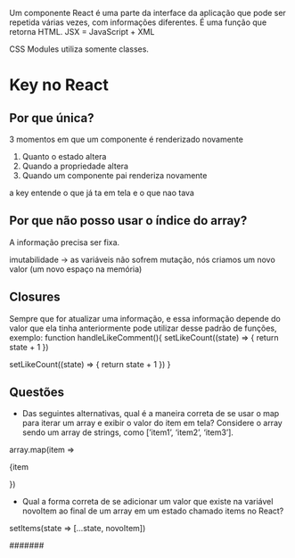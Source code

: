 Um componente React é uma parte da interface da aplicação que pode ser repetida várias vezes, com informações diferentes.
É uma função que retorna HTML. JSX = JavaScript + XML

CSS Modules utiliza somente classes.

# Key no React

## Por que única?

3 momentos em que um componente é renderizado novamente

1. Quanto o estado altera
2. Quando a propriedade altera
3. Quando um componente pai renderiza novamente

a key entende o que já ta em tela e o que nao tava

## Por que não posso usar o índice do array?

A informação precisa ser fixa.

imutabilidade -> as variáveis não sofrem mutação, nós criamos um novo valor (um novo espaço na memória)

## Closures

Sempre que for atualizar uma informação, e essa informação depende do valor que ela tinha anteriormente
pode utilizar desse padrão de funções, exemplo:
function handleLikeComment(){
setLikeCount((state) => {
return state + 1
})

setLikeCount((state) => {
return state + 1
})
}

## Questões

- Das seguintes alternativas, qual é a maneira correta de se usar o map para iterar um array e exibir o valor do item em tela? Considere o array sendo um array de strings, como [’item1’, ‘item2’, ‘item3’].

array.map(item => <p>{item</p>})

- Qual a forma correta de se adicionar um valor que existe na variável novoItem ao final de um array em um estado chamado items no React?

setItems(state => [...state, novoItem])

#######
